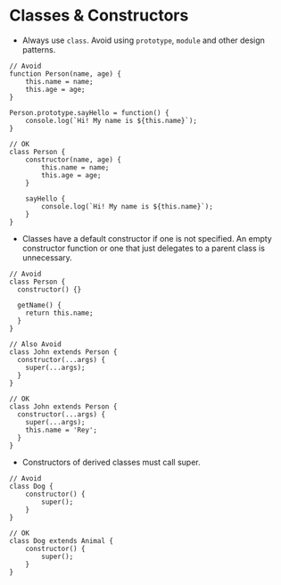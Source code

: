 # Classes & Constructors

* Always use `class`. Avoid using `prototype`, `module` and other design patterns.
```
// Avoid
function Person(name, age) {
    this.name = name;
    this.age = age;
}

Person.prototype.sayHello = function() {
    console.log(`Hi! My name is ${this.name}`);
}

// OK
class Person {
    constructor(name, age) {
        this.name = name;
        this.age = age;
    }

    sayHello {
        console.log(`Hi! My name is ${this.name}`);
    }
}
```

* Classes have a default constructor if one is not specified. An empty constructor function or one that just delegates to a parent class is unnecessary. 
```
// Avoid
class Person {
  constructor() {}

  getName() {
    return this.name;
  }
}

// Also Avoid
class John extends Person {
  constructor(...args) {
    super(...args);
  }
}

// OK
class John extends Person {
  constructor(...args) {
    super(...args);
    this.name = 'Rey';
  }
}
```
* Constructors of derived classes must call super.
```
// Avoid
class Dog {
    constructor() {
        super();
    }
}

// OK
class Dog extends Animal {
    constructor() {
        super();
    }
}
```